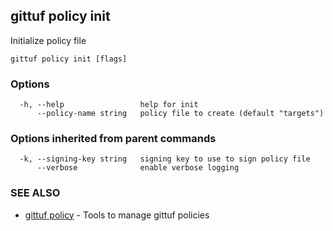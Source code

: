 ## gittuf policy init

Initialize policy file

```
gittuf policy init [flags]
```

### Options

```
  -h, --help                 help for init
      --policy-name string   policy file to create (default "targets")
```

### Options inherited from parent commands

```
  -k, --signing-key string   signing key to use to sign policy file
      --verbose              enable verbose logging
```

### SEE ALSO

* [gittuf policy](gittuf_policy.md)	 - Tools to manage gittuf policies

